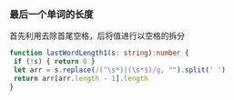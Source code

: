  ### 最后一个单词的长度

 首先利用去除首尾空格，后将值进行以空格的拆分

 ````typescript
 function lastWordLength1(s: string):number {
  if (!s) { return 0 }
  let arr = s.replace(/(^\s*)|(\s*$)/g, "").split(' ')
  return arr[arr.length - 1].length
}
 ````